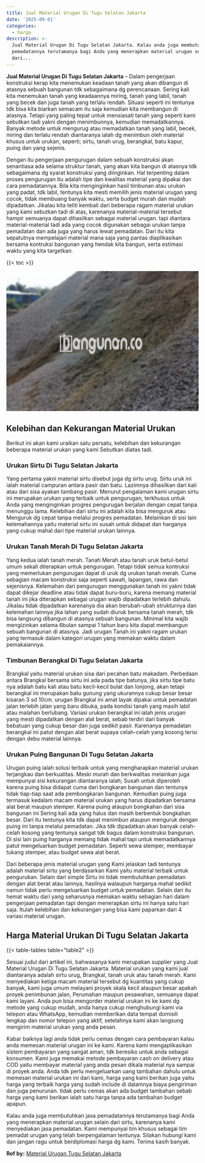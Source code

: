```yaml
---
title: Jual Material Urugan Di Tugu Selatan Jakarta
date: '2025-09-01'
categories:
  - harga
description: >-
  Jual Material Urugan Di Tugu Selatan Jakarta. Kalau anda juga membutuhkan jasa
  pemadatannya terutamanya bagi Anda yang menerapkan material urugan selain
  dari...
---
```


**Jual Material Urugan Di Tugu Selatan Jakarta** – Dalam pengerjaan konstruksi kerap kita menemukan keadaan tanah yang akan dibangun di atasnya sebuah bangunan tdk sebagaimana dg perencanaan. Sering kali kita menemukan tanah yang keadaannya miring, tanah yang labil, tanah yang becek dan juga tanah yang terlalu rendah. Situasi seperti ini tentunya tdk bisa kita biarkan semacam itu saja kemudian kita membangun di atasnya. Tetapi yang paling tepat untuk mensiasati tanah yang seperti kami sebutkan tadi yakni dengan menimbunnya, kemudian memadatkannya. Banyak metode untuk mengurug atau memadatkan tanah yang labil, becek, miring dan terlalu rendah diantaranya ialah dg menimbun oleh material khusus untuk urukan, seperti; sirtu, tanah urug, berangkal, batu kapur, puing dan yang sejenis.

Dengan itu pengerjaan pengurugan dalam sebuah konstruksi akan senantiasa ada selama struktur tanah, yang akan kita bangun di atasnya tdk sebagaimana dg syarat konstruksi yang diinginkan. Hal terpenting dalam proses pengurugan itu adalah tipe dan kwalitas material yang dipakai dan cara pemadatannya. Bila kita menginginkan hasil timbunan atau urukan yang padat, tdk labil, tentunya kita mesti memilih jenis material urugan yang cocok, tidak membuang banyak waktu, serta budget murah dan mudah dipadatkan. Jikalau kita teliti kembali dari beberapa ragam material urukan yang kami sebutkan tadi di atas, karenanya material-material tersebut hampir semuanya dapat dihasilkan sebagai material urugan. tapi diantara material-material tadi ada yang cocok digunakan sebagai urukan tanpa pemadatan dan ada juga yang harus lewat pemadatan. Dari itu kita sepatutnya mempelajari material mana saja yang pantas diaplikasikan bersama kontruksi bangunan yang hendak kita bangun, serta estimasi waktu yang kita targetkan.

{{< toc >}}

![Jual Material Urugan Di Tugu Selatan Jakarta](/images/jual-urugan-21.png)

## Kelebihan dan Kekurangan Material Urukan

Berikut ini akan kami uraikan satu persatu, kelebihan dan kekurangan beberapa material urukan yang kami Sebutkan diatas tadi.

### Urukan Sirtu Di Tugu Selatan Jakarta

Yang pertama yakni material sirtu disebut juga dg sirtu urug. Sirtu uruk ini ialah material campuran antara pasir dan batu. Lazimnya dihasilkan dari kali atau dari sisa ayakan tambang pasir. Menurut pengalaman kami urugan sirtu ini merupakan urukan yang terbaik untuk pengurugan, terkhusus untuk Anda yang menginginkan progres pengurugan berjalan dengan cepat tanpa menunggu lama. Kelebihan dari sirtu ini adalah kita bisa menguruk atau Menguruk dg cepat tanpa melalui progres pemadatan. Melainkan di sisi lain kelemahannya yaitu material sirtu ini susah untuk didapat dan harganya yang cukup mahal dari tipe material urukan lainnya.

### Urukan Tanah Merah Di Tugu Selatan Jakarta

Yang kedua ialah tanah merah. Tanah Merah atau tanah uruk betul-betul umum sekali diterapkan untuk pengurugan. Tetapi tidak semua kontruksi yang memerlukan pengurugan dapat di uruk dg urukan tanah merah. Cuma sebagian macam konstruksi saja seperti sawah, lapangan, rawa dan sejenisnya. Kelemahan dari pengurugan menggunakan tanah ini yakni tidak dapat dikejar deadline atau tidak dapat buru-buru, karena memang material tanah ini jika diterapkan sebagai urugan wajib dipadatkan terlebih dahulu. Jikalau tidak dipadatkan karenanya dia akan berubah-ubah strukturnya dan kelemahan lainnya jika lahan yang sudah diuruk bersama tanah merah, tdk bisa langsung dibangun di atasnya sebuah bangunan. Minimal kita wajib mengizinkan selama 6bulan sampai 1 tahun baru kita dapat membangun sebuah bangunan di atasnya. Jadi urugan Tanah ini yakni ragam urukan yang termasuk dalam kategori urugan yang memakan waktu dalam pemakaiannya.

### Timbunan Berangkal Di Tugu Selatan Jakarta

Brangkal yaitu material urukan sisa dari pecahan batu makadam. Perbedaan antara Brangkal bersama sirtu ini ada pada tipe batunya, jika sirtu tipe batu nya adalah batu kali atau batu kecil-kecil bulat dan lonjong, akan tetapi berangkal ini merupakan batu gunung yang ukurannya cukup besar besar kisaran 3 sd 10cm. urugan Brangkal ini amat layak dipakai untuk pemadatan jalan terlebih jalan yang baru dibuka, pada kondisi tanah yang masih labil atau malahan berlubang. Variasi urukan berangkal ini ialah jenis urugan yang mesti dipadatkan dengan alat berat, sebab terdiri dari banyak bebatuan yang cukup besar dan juga sedikit pasir. Karenanya pemadatan berangkal ini patut dengan alat berat supaya celah-celah yang kosong terisi dengan debu material lainnya.

### Urukan Puing Bangunan Di Tugu Selatan Jakarta

Urugan puing ialah solusi terbaik untuk yang mengharapkan material urukan terjangkau dan berkualitas. Meski murah dan berkwalitas melainkan juga mempunyai sisi kekurangan diantaranya ialah; Susah untuk diperoleh karena puing bisa didapat cuma dari bongkaran bangunan dan tentunya tidak tiap-tiap saat ada pembongkaran bangunan. Kemudian puing juga termasuk kedalam macam material urukan yang harus dipadatkan bersama alat berat maupun stemper. Karena puing ataupun bongkahan dari sisa bangunan ini Sering kali ada yang halus dan masih berbentuk bongkahan besar. Dari itu tentunya kita tdk dapat menimbun ataupun menguruk dengan puing ini tanpa melalui pemadatan. Jika tdk dipadatkan akan banyak celah-celah kosong yang tentunya sangat tdk bagus dalam konstruksi bangunan. Di sisi lain puing harganya memang tidak mahal tapi untuk memadatkannya patut mengeluarkan budget pemadatan. Seperti sewa stemper, membayar tukang stemper, atau budget sewa alat berat.

Dari beberapa jenis material urugan yang Kami jelaskan tadi tentunya adalah material sirtu yang berdasarkan Kami yaitu material terbaik untuk pengurukan. Selain dari simple Sirtu ini tidak membutuhkan pemadatan dengan alat berat atau lainnya, hasilnya walaupun harganya mahal sedikit namun tidak perlu mengeluarkan budget untuk pemadatan. Selain dari itu hemat waktu dari yang seharusnya memakan waktu sebagian hari dalam pengerjaan pemadatan tapi dengan menerapkan sirtu ini hanya satu hari saja. Itulah kelebihan dan kekurangan yang bisa kami paparkan dari 4 variasi material urugan.

## Harga Material Urukan Di Tugu Selatan Jakarta

{{< table-tables table="table2" >}}

Sesuai judul dari artikel ini, bahwasanya kami merupakan supplier yang Jual Material Urugan Di Tugu Selatan Jakarta. Material urukan yang kami jual diantaranya adalah sirtu urug, Brangkal, tanah uruk atau tanah merah. Kami menyediakan ketiga macam material tersebut dg kuantitas yang cukup banyak, kami juga umum melayani proyek skala kecil ataupun besar apakah proyek penimbunan jalan, Perumahan maupun pesawahan, semuanya dapat kami layani. Anda pun bisa mengorder material urukan ini ke kami dg metode yang cukup mudah, anda hanya cukup menghubungi kami via telepon atau WhatsApp, kemudian memberikan data tempat domisili lengkap dan nomor telepon yang aktif, setelahnya kami akan langsung mengirim material urukan yang anda pesan.

Kabar baiknya lagi anda tidak perlu cemas dengan cara pembayaran kalau anda memesan material urugan ini ke kami. Karena kami mengaplikasikan sistem pembayaran yang sangat aman, tdk beresiko untuk anda sebagai konsumen. Kami juga memakai metode pembayaran cash on delivery atau COD yaitu membayar material yang anda pesan dikala material nya sampai di proyek anda. Anda tdk perlu mengeluarkan uang tambahan dahulu untuk memesan material urukan ini dari kami, harga yang kami berikan juga yaitu harga yang terbaik harga yang sudah include di dalamnya biaya pengiriman dan juga penurunan. tidak perlu cemas akan ada budget tambahan sebab harga yang kami berikan ialah satu harga tanpa ada tambahan budget apapun.

Kalau anda juga membutuhkan jasa pemadatannya terutamanya bagi Anda yang menerapkan material urugan selain dari sirtu, karenanya kami menyediakan jasa pemadatan. Kami mempunyai tim khusus sebagai tim pemadat urugan yang telah berpengalaman tentunya. Silakan hubungi kami dan jangan ragu untuk berdiplomasi harga dg kami. Terima kasih banyak.

**Ref by:** [Material Urugan Tugu Selatan Jakarta](https://id.wikipedia.org/wiki/Material)
